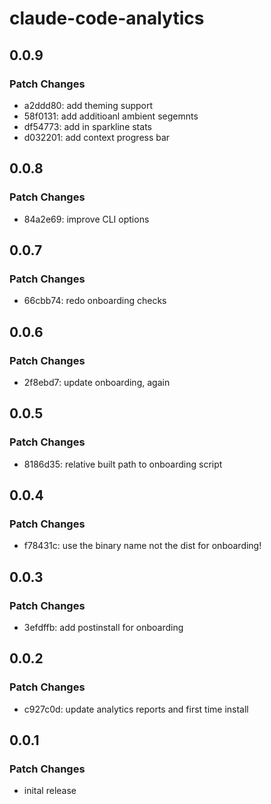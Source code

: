 # claude-code-analytics

## 0.0.9

### Patch Changes

- a2ddd80: add theming support
- 58f0131: add additioanl ambient segemnts
- df54773: add in sparkline stats
- d032201: add context progress bar

## 0.0.8

### Patch Changes

- 84a2e69: improve CLI options

## 0.0.7

### Patch Changes

- 66cbb74: redo onboarding checks

## 0.0.6

### Patch Changes

- 2f8ebd7: update onboarding, again

## 0.0.5

### Patch Changes

- 8186d35: relative built path to onboarding script

## 0.0.4

### Patch Changes

- f78431c: use the binary name not the dist for onboarding!

## 0.0.3

### Patch Changes

- 3efdffb: add postinstall for onboarding

## 0.0.2

### Patch Changes

- c927c0d: update analytics reports and first time install

## 0.0.1

### Patch Changes

- inital release
